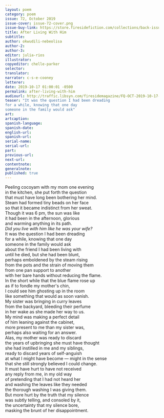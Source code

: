 ```yaml
---
layout: poem
category: poem
issue: 72, October 2019
issue-cover: issue-72-cover.png
issue-buy-link: https://store.firesidefiction.com/collections/back-issues/products/fireside-magazine-issue-72-october-2019
title: After Living With Him
subtitle:
author: okwudili-nebeolisa
author-2:
author-3:
editor: julia-rios
illustrator:
copyeditor: chelle-parker
selector:
translator:
narrator: c-s-e-cooney
letterer:
date: 2019-10-17 01:00:01 -0500
permalink: after-living-with-him
audiourl: http://traffic.libsyn.com/firesidemagazine/FQ-OCT-2019-10-17-After_Living_With_Him.mp3
teaser: "It was the question I had been dreading
for a while, knowing that one day
someone in the family would ask"
art:
artcaption:
spanish-language:
spanish-date:
english-url:
spanish-url:
serial-name:
serial-url:
part:
previous-url:
next-url:
contentnote:
generalnote:
published: true
---
```


Peeling cocoyam with my mom one evening<br/>
in the kitchen, she put forth the question<br/>
that must have long been bothering her mind.<br/>
Steam had formed tiny beads on her face<br/>
so that it became indistinct from her sweat.<br/>
Though it was 6 pm, the sun was like<br/>
it had been in the afternoon, glorious<br/>
and warming anything in its path.<br/>
_Did you live with him like he was your wife?_<br/>
It was the question I had been dreading<br/>
for a while, knowing that one day<br/>
someone in the family would ask<br/>
about the friend I had been living with<br/>
until he died, but she had been blunt,<br/>
perhaps emboldened by the steam rising<br/>
from the pots and the strain of moving them<br/>
from one pan support to another<br/>
with her bare hands without reducing the flame.<br/>
In the short while that the blue flame rose up<br/>
as if to fondle my mother's chin,<br/>
I could see him ghosting up in the room<br/>
like something that would as soon vanish.<br/>
My sister was bringing in curry leaves<br/>
from the backyard, bleeding their perfume<br/>
in her wake as she made her way to us.<br/>
My mind was making a perfect detail<br/>
of him leaning against the cabinet,<br/>
more present to me than my sister was,<br/>
perhaps also waiting for an answer.<br/>
Alas, my mother was ready to discard<br/>
the years of upbringing she must have thought<br/>
she had instilled in me and my siblings,<br/>
ready to discard years of self-anguish<br/>
at what I might have become — might in the sense<br/>
that she still strongly believed I could change.<br/>
It must have hurt to have not received<br/>
any reply from me, in my old way<br/>
of pretending that I had not heard her<br/>
and washing the leaves like they needed<br/>
the thorough washing I was giving them.<br/>
But more hurt by the truth that my silence<br/>
was subtly telling, and consoled by it,<br/>
the uncertainty that my silence bore,<br/>
masking the brunt of her disappointment.<br/>
